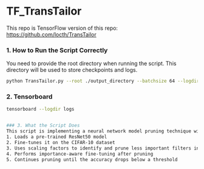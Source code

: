 # TF_TransTailor


This repo is TensorFlow version of this repo: https://github.com/locth/TransTailor


### 1. How to Run the Script Correctly
You need to provide the root directory when running the script. This directory will be used to store checkpoints and logs. 

```bash
python TransTailor.py --root ./output_directory --batchsize 64 --logdir logs
```

### 2. Tensorboard

```bash
tensorboard --logdir logs


### 3. What the Script Does
This script is implementing a neural network model pruning technique with TensorFlow.
1. Loads a pre-trained ResNet50 model
2. Fine-tunes it on the CIFAR-10 dataset
3. Uses scaling factors to identify and prune less important filters in the convolutional layers
4. Performs importance-aware fine-tuning after pruning
5. Continues pruning until the accuracy drops below a threshold
